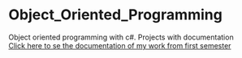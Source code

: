 # Object_Oriented_Programming
Object oriented programming with c#. Projects with documentation
<br>
<a href="https://github.com/Martis16/Object_Oriented_Programming/blob/main/C%23_projektai_nr1/IFIN12_Burneika_Martynas.pdf">Click here to se the documentation of my work from first semester</a>
